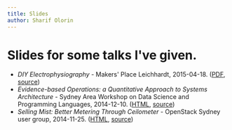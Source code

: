 ```yaml
---
title: Slides
author: Sharif Olorin
---
```


# Slides for some talks I've given.

 - *DIY Electrophysiography* - Makers' Place Leichhardt, 2015-04-18.
   ([PDF](2015-04-18-makers-place-leichhardt-diy-electrophysiography.pdf),
   [source](https://github.com/fractalcat/slides/tree/master/2015-04-18-makers-place-leichhardt-diy-electrophysiography))
 - *Evidence-based Operations: a Quantitative Approach to Systems
   Architecture* - Sydney Area Workshop on Data Science and Programming
   Languages, 2014-12-10.
   ([HTML](2014-12-10-sawdap-evidence-based-operations/),
   [source](https://github.com/fractalcat/slides/tree/master/sawdap-2014-12-10-evidence-based-operations))
 - *Selling Mist: Better Metering Through Ceilometer* - OpenStack Sydney
   user group, 2014-11-25.
   ([HTML](2014-11-25-openstack-sydney-selling-mist/),
   [source](https://github.com/fractalcat/slides/tree/master/openstack-2014-11-25-selling-mist))
